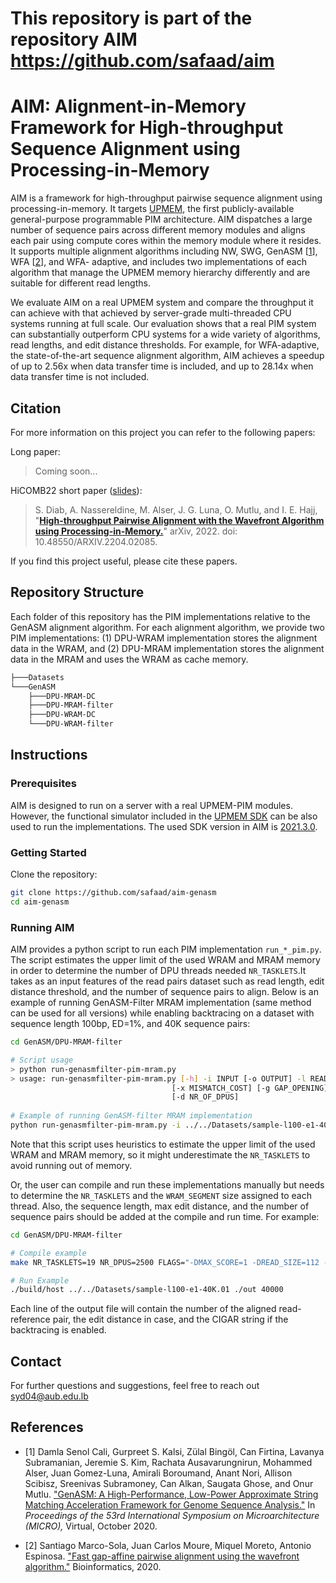 # This repository is part of the repository AIM https://github.com/safaad/aim 

# AIM: Alignment-in-Memory Framework for High-throughput Sequence Alignment using Processing-in-Memory
AIM is a framework for high-throughput pairwise sequence alignment
using processing-in-memory. It targets [UPMEM](https://www.upmem.com/), the first publicly-available
general-purpose programmable PIM architecture. AIM dispatches a large number
of sequence pairs across different memory modules and aligns each pair
using compute cores within the memory module where it resides. It supports multiple alignment algorithms including NW, SWG, GenASM [[1](#myfootnote1)], WFA [[2](#myfootnote2)], and WFA-
adaptive, and includes two implementations of each algorithm that
manage the UPMEM memory hierarchy differently and are suitable
for different read lengths.

We evaluate AIM on a real UPMEM system and compare the throughput it can achieve with that achieved by server-grade multi-threaded CPU systems running at full scale.
Our evaluation shows that a real PIM system can substantially outperform CPU systems for a wide variety of algorithms, read lengths, and edit distance thresholds. For example, for WFA-adaptive, the state-of-the-art sequence alignment algorithm, AIM achieves a speedup of up to 2.56x when data transfer time is included, and up to 28.14x when data transfer time is not included.

## Citation
For more information on this project you can refer to the following papers:

Long paper:
> Coming soon...


HiCOMB22 short paper ([slides](https://people.inf.ethz.ch/omutlu/pub/WFA-PairwiseAlignment-in-PIM_hicomb22-GPU-hicomb22-talk)):
> S. Diab, A. Nassereldine, M. Alser, J. G. Luna, O. Mutlu, and I. E. Hajj, "**[High-throughput Pairwise Alignment with the Wavefront Algorithm using Processing-in-Memory.](https://arxiv.org/abs/2204.02085)**" arXiv, 2022. doi: 10.48550/ARXIV.2204.02085.

If you find this project useful, please cite these papers.
## Repository Structure
Each folder of this repository has the PIM implementations relative to the GenASM alignment algorithm. For each alignment algorithm, we provide two PIM implementations: (1) DPU-WRAM implementation stores the alignment data in the WRAM, and (2) DPU-MRAM implementation stores the alignment data in the MRAM and uses the WRAM as cache memory.

```bash
├───Datasets
└───GenASM
    ├───DPU-MRAM-DC
    ├───DPU-MRAM-filter
    ├───DPU-WRAM-DC
    └───DPU-WRAM-filter
```
## Instructions

### Prerequisites
AIM is designed to run on a server with a real UPMEM-PIM modules. However, the functional simulator included in the [UPMEM SDK](https://sdk.upmem.com/) can be also used to run the implementations. The used SDK version in AIM is [2021.3.0](https://sdk.upmem.com/).

### Getting Started
Clone the repository:
```bash
git clone https://github.com/safaad/aim-genasm
cd aim-genasm
```
### Running AIM
AIM provides a python script to run each PIM implementation `run_*_pim.py`. The script estimates the upper limit of the used WRAM and MRAM memory in order to determine the number of DPU threads needed `NR_TASKLETS`.It takes as an input features of the read pairs dataset such as read length, edit distance threshold, and the number of sequence pairs to align. Below is an example of running GenASM-Filter MRAM implementation (same method can be used for all versions) while enabling backtracing on a dataset with sequence length 100bp, ED=1%, and 40K sequence pairs:
```bash
cd GenASM/DPU-MRAM-filter

# Script usage
> python run-genasmfilter-pim-mram.py
> usage: run-genasmfilter-pim-mram.py [-h] -i INPUT [-o OUTPUT] -l READ_LENGTH [-e ERROR] -n NUMBER_READS [-m MATCH_COST]
                                    [-x MISMATCH_COST] [-g GAP_OPENING] [-a GAP_EXTENDING] [-k MAX_EDIT] [-t NR_OF_TASKLETS]
                                    [-d NR_OF_DPUS]
                           
# Example of running GenASM-filter MRAM implementation
python run-genasmfilter-pim-mram.py -i ../../Datasets/sample-l100-e1-40K.01 -l 100 -e 0.01 -n 40000 -d 2500

```
Note that this script uses heuristics to estimate the upper limit of the used WRAM and MRAM memory, so it might underestimate the `NR_TASKLETS` to avoid running out of memory.


Or, the user can compile and run these implementations manually but needs to determine the `NR_TASKLETS` and the `WRAM_SEGMENT` size assigned to each thread. Also, the sequence length, max edit distance, and the number of sequence pairs should be added at the compile and run time. For example:
```bash
cd GenASM/DPU-MRAM-filter

# Compile example
make NR_TASKLETS=19 NR_DPUS=2500 FLAGS="-DMAX_SCORE=1 -DREAD_SIZE=112 -DWRAM_SEGMENT=2122"

# Run Example
./build/host ../../Datasets/sample-l100-e1-40K.01 ./out 40000
```
Each line of the output file will contain the number of the aligned read-reference pair, the edit distance in case, and the CIGAR string if the backtracing is enabled.

## Contact

For further questions and suggestions, feel free to reach out syd04@aub.edu.lb

## References
* <a name="myfootnote1">[1] </a> Damla Senol Cali, Gurpreet S. Kalsi, Zülal Bingöl, Can Firtina, Lavanya Subramanian, Jeremie S. Kim, Rachata Ausavarungnirun, Mohammed Alser, Juan Gomez-Luna, Amirali Boroumand, Anant Nori, Allison Scibisz, Sreenivas Subramoney, Can Alkan, Saugata Ghose, and Onur Mutlu.
["GenASM: A High-Performance, Low-Power Approximate String Matching Acceleration Framework for Genome Sequence Analysis."](https://people.inf.ethz.ch/omutlu/pub/GenASM-approximate-string-matching-framework-for-genome-analysis_micro20.pdf)
In _Proceedings of the 53rd International Symposium on Microarchitecture (MICRO),_ Virtual, October 2020.


* <a name="myfootnote2">[2] </a> Santiago Marco-Sola, Juan Carlos Moure, Miquel Moreto, Antonio Espinosa. ["Fast gap-affine pairwise alignment using the wavefront algorithm."](https://doi.org/10.1093/bioinformatics/btaa777) Bioinformatics, 2020.




